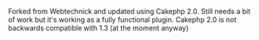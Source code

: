 Forked from Webtechnick and updated using Cakephp 2.0. Still needs a bit of work but it's working as a fully functional plugin.  Cakephp 2.0 is not backwards compatible with 1.3 (at the moment anyway)
